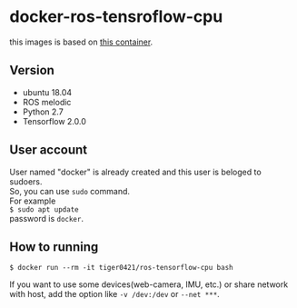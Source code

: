 # docker-ros-tensroflow-cpu

this images is based on [this container](https://hub.docker.com/layers/ros/library/ros/melodic/images/sha256-ffadb42c6346b45d82335ecd64e266c97132444441385b675d81eed83f658f4d?context=explore).

## Version
- ubuntu 18.04
- ROS melodic
- Python      2.7
- Tensorflow  2.0.0

## User account
User named "docker" is already created and this user is beloged to sudoers.  
So, you can use `sudo` command.  
For example  
`$ sudo apt update`  
password is `docker`.

## How to running
```
$ docker run --rm -it tiger0421/ros-tensorflow-cpu bash
```

If you want to use some devices(web-camera, IMU, etc.) or share network with host, add the option like `-v /dev:/dev` or `--net ***`.
